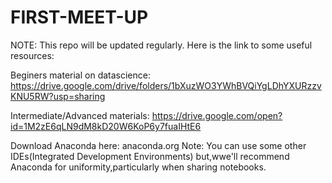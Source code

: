 # FIRST-MEET-UP
NOTE: This repo will be updated regularly.
Here is the link to some useful resources:


Beginers material on datascience: https://drive.google.com/drive/folders/1bXuzWO3YWhBVQiYgLDhYXURzzvKNU5RW?usp=sharing

Intermediate/Advanced materials: https://drive.google.com/open?id=1M2zE6qLN9dM8kD20W6KoP6y7fuaIHtE6

Download Anaconda here: anaconda.org Note: You can use some other IDEs(Integrated Development Environments) but,wwe'll recommend Anaconda for uniformity,particularly when sharing notebooks.
